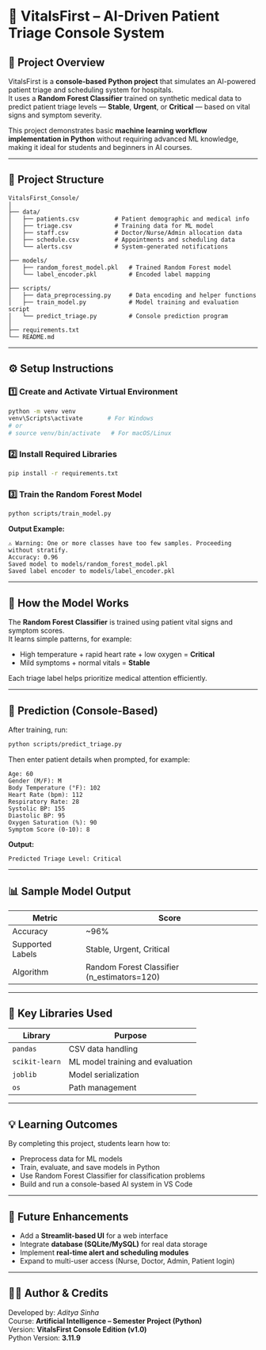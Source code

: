 # 🏥 VitalsFirst – AI-Driven Patient Triage Console System

## 📘 Project Overview
VitalsFirst is a **console-based Python project** that simulates an AI-powered patient triage and scheduling system for hospitals.  
It uses a **Random Forest Classifier** trained on synthetic medical data to predict patient triage levels — **Stable**, **Urgent**, or **Critical** — based on vital signs and symptom severity.  

This project demonstrates basic **machine learning workflow implementation in Python** without requiring advanced ML knowledge, making it ideal for students and beginners in AI courses.

---

## 🧩 Project Structure
```
VitalsFirst_Console/
│
├── data/
│   ├── patients.csv          # Patient demographic and medical info
│   ├── triage.csv            # Training data for ML model
│   ├── staff.csv             # Doctor/Nurse/Admin allocation data
│   ├── schedule.csv          # Appointments and scheduling data
│   └── alerts.csv            # System-generated notifications
│
├── models/
│   ├── random_forest_model.pkl   # Trained Random Forest model
│   └── label_encoder.pkl         # Encoded label mapping
│
├── scripts/
│   ├── data_preprocessing.py     # Data encoding and helper functions
│   ├── train_model.py            # Model training and evaluation script
│   └── predict_triage.py         # Console prediction program
│
├── requirements.txt
└── README.md
```

---

## ⚙️ Setup Instructions

### 1️⃣ Create and Activate Virtual Environment
```bash
python -m venv venv
venv\Scripts\activate       # For Windows
# or
# source venv/bin/activate   # For macOS/Linux
```

### 2️⃣ Install Required Libraries
```bash
pip install -r requirements.txt
```

### 3️⃣ Train the Random Forest Model
```bash
python scripts/train_model.py
```

**Output Example:**
```
⚠️ Warning: One or more classes have too few samples. Proceeding without stratify.
Accuracy: 0.96
Saved model to models/random_forest_model.pkl
Saved label encoder to models/label_encoder.pkl
```

---

## 🧠 How the Model Works
The **Random Forest Classifier** is trained using patient vital signs and symptom scores.  
It learns simple patterns, for example:
- High temperature + rapid heart rate + low oxygen = **Critical**
- Mild symptoms + normal vitals = **Stable**

Each triage label helps prioritize medical attention efficiently.

---

## 🧮 Prediction (Console-Based)
After training, run:
```bash
python scripts/predict_triage.py
```

Then enter patient details when prompted, for example:
```
Age: 60
Gender (M/F): M
Body Temperature (°F): 102
Heart Rate (bpm): 112
Respiratory Rate: 28
Systolic BP: 155
Diastolic BP: 95
Oxygen Saturation (%): 90
Symptom Score (0-10): 8
```

**Output:**
```
Predicted Triage Level: Critical
```

---

## 📊 Sample Model Output
| Metric | Score |
|---------|--------|
| Accuracy | ~96% |
| Supported Labels | Stable, Urgent, Critical |
| Algorithm | Random Forest Classifier (n_estimators=120) |

---

## 🧰 Key Libraries Used
| Library | Purpose |
|----------|----------|
| `pandas` | CSV data handling |
| `scikit-learn` | ML model training and evaluation |
| `joblib` | Model serialization |
| `os` | Path management |

---

## 💡 Learning Outcomes
By completing this project, students learn how to:
- Preprocess data for ML models  
- Train, evaluate, and save models in Python  
- Use Random Forest Classifier for classification problems  
- Build and run a console-based AI system in VS Code  

---

## 🚀 Future Enhancements
- Add a **Streamlit-based UI** for a web interface  
- Integrate **database (SQLite/MySQL)** for real data storage  
- Implement **real-time alert and scheduling modules**  
- Expand to multi-user access (Nurse, Doctor, Admin, Patient login)

---

## 👨‍💻 Author & Credits
Developed by: *Aditya Sinha*  
Course: **Artificial Intelligence – Semester Project (Python)**  
Version: **VitalsFirst Console Edition (v1.0)**  
Python Version: **3.11.9**
